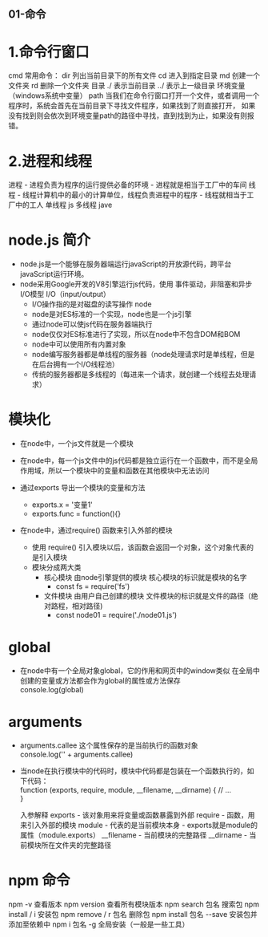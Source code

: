 ## 01-命令

# 1.命令行窗口
  cmd
  常用命令：
         dir 列出当前目录下的所有文件
         cd 进入到指定目录
         md 创建一个文件夹
         rd 删除一个文件夹
  目录
     ./  表示当前目录
     ../  表示上一级目录
  环境变量（windows系统中变量）
     path
     当我们在命令行窗口打开一个文件，或者调用一个程序时，系统会首先在当前目录下寻找文件程序，如果找到了则直接打开，
        如果没有找到则会依次到环境变量path的路径中寻找，直到找到为止，如果没有则报错。

# 2.进程和线程
  进程
     - 进程负责为程序的运行提供必备的环境
     - 进程就是相当于工厂中的车间
  线程
     - 线程计算机中的最小的计算单位，线程负责进程中的程序
     - 线程就相当于工厂中的工人
  单线程
     js
  多线程
     jave        

# node.js 简介
  - node.js是一个能够在服务器端运行javaScript的开放源代码，跨平台javaScript运行环境。
  - node采用Google开发的V8引擎运行js代码，使用 事件驱动，非阻塞和异步I/O模型
  I/O（input/output）
    - I/O操作指的是对磁盘的读写操作
  node
    - node是对ES标准的一个实现，node也是一个js引擎
    - 通过node可以使js代码在服务器端执行
    - node仅仅对ES标准进行了实现，所以在node中不包含DOM和BOM
    - node中可以使用所有内置对象
    - node编写服务器都是单线程的服务器（node处理请求时是单线程，但是在后台拥有一个I/O线程池）
    - 传统的服务器都是多线程的（每进来一个请求，就创建一个线程去处理请求）

# 模块化
  - 在node中，一个js文件就是一个模块
  - 在node中，每一个js文件中的js代码都是独立运行在一个函数中，而不是全局作用域，所以一个模块中的变量和函数在其他模块中无法访问    
    
  - 通过exports 导出一个模块的变量和方法
    - exports.x = '变量1'
    - exports.func = function(){}
  - 在node中，通过require() 函数来引入外部的模块
    - 使用 require() 引入模块以后，该函数会返回一个对象，这个对象代表的是引入模块
    - 模块分成两大类
      - 核心模块 
          由node引擎提供的模块
          核心模块的标识就是模块的名字
          - const fs = require('fs')
      - 文件模块
          由用户自己创建的模块
          文件模块的标识就是文件的路径（绝对路程，相对路径)
          - const node01 = require('./node01.js')

# global
  - 在node中有一个全局对象global，它的作用和网页中的window类似
      在全局中创建的变量或方法都会作为global的属性或方法保存          
      console.log(global)

# arguments
  - arguments.callee 这个属性保存的是当前执行的函数对象   
    console.log('' + arguments.callee)
  - 当node在执行模块中的代码时，模块中代码都是包装在一个函数执行的，如下代码：     
      function (exports, require, module, __filename, __dirname) {
        // ...  
      }

    入参解释
      exports
        - 该对象用来将变量或函数暴露到外部
      require
        - 函数，用来引入外部的模块
      module
        - 代表的是当前模块本身
        - exports就是module的属性（module.exports） 
      __filename
        - 当前模块的完整路径
       __dirname
        - 当前模块所在文件夹的完整路径 

# npm 命令
  npm -v                 查看版本
  npm version            查看所有模块版本
  npm search 包名         搜索包
  npm install / i        安装包
  npm remove / r 包名     删除包
  npm install 包名 --save 安装包并添加至依赖中 
  npm i 包名 -g           全局安装（一般是一些工具）       